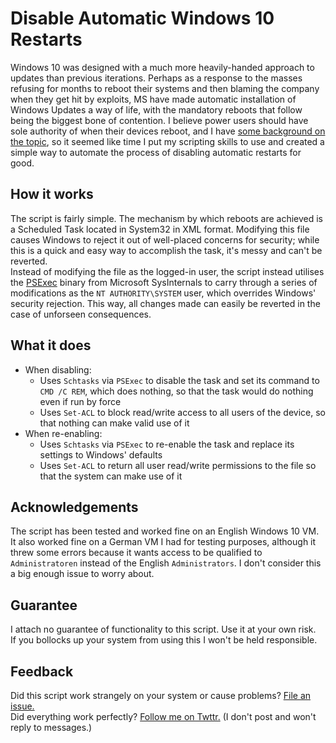 # Disable Automatic Windows 10 Restarts
Windows 10 was designed with a much more heavily-handed approach to updates than previous iterations. Perhaps as a response to the masses refusing for months to reboot their systems and then blaming the company when they get hit by exploits, MS have made automatic installation of Windows Updates a way of life, with the mandatory reboots that follow being the biggest bone of contention.
I believe power users should have sole authority of when their devices reboot, and I have [some background on the topic](https://superuser.com/questions/973009/conclusively-stop-wake-timers-from-waking-windows-10-desktop), so it seemed like time I put my scripting skills to use and created a simple way to automate the process of disabling automatic restarts for good.

## How it works
The script is fairly simple. The mechanism by which reboots are achieved is a Scheduled Task located in System32 in XML format. Modifying this file causes Windows to reject it out of well-placed concerns for security; while this is a quick and easy way to accomplish the task, it's messy and can't be reverted.  
Instead of modifying the file as the logged-in user, the script instead utilises the [PSExec](https://docs.microsoft.com/en-us/sysinternals/downloads/psexec) binary from Microsoft SysInternals to carry through a series of modifications as the `NT AUTHORITY\SYSTEM` user, which overrides Windows' security rejection. This way, all changes made can easily be reverted in the case of unforseen consequences.

## What it does
- When disabling:
    - Uses `Schtasks` via `PSExec` to disable the task and set its command to `CMD /C REM`, which does nothing, so that the task would do nothing even if run by force
    - Uses `Set-ACL` to block read/write access to all users of the device, so that nothing can make valid use of it
- When re-enabling:
    - Uses `Schtasks` via `PSExec` to re-enable the task and replace its settings to Windows' defaults
    - Uses `Set-ACL` to return all user read/write permissions to the file so that the system can make use of it

## Acknowledgements
The script has been tested and worked fine on an English Windows 10 VM. It also worked fine on a German VM I had for testing purposes, although it threw some errors because it wants access to be qualified to `Administratoren` instead of the English `Administrators`. I don't consider this a big enough issue to worry about.

## Guarantee
I attach no guarantee of functionality to this script. Use it at your own risk.  
If you bollocks up your system from using this I won't be held responsible.

## Feedback
Did this script work strangely on your system or cause problems? [File an issue.](https://github.com/seagull/disable-automaticrestarts/issues)  
Did everything work perfectly? [Follow me on Twttr.](https://www.twitter.com/seagull) (I don't post and won't reply to messages.)
